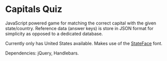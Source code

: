# Capitals Quiz

JavaScript powered game for matching the correct capital with the given state/country.
Reference data (answer keys) is store in JSON format for simplicity as opposed to a dedicated database.

Currently only has United States available.
Makes use of the [StateFace](https://github.com/propublica/stateface) font.

Dependencies: jQuery, Handlebars.